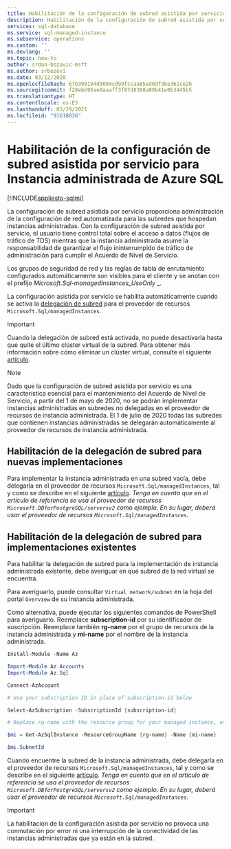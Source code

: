 ```yaml
---
title: Habilitación de la configuración de subred asistida por servicio para Instancia administrada de Azure SQL
description: Habilitación de la configuración de subred asistida por servicio para Instancia administrada de Azure SQL
services: sql-database
ms.service: sql-managed-instance
ms.subservice: operations
ms.custom: ''
ms.devlang: ''
ms.topic: how-to
author: srdan-bozovic-msft
ms.author: srbozovi
ms.date: 03/12/2020
ms.openlocfilehash: 67b398194d9094cd99fccaa85ed0df3be362ce2b
ms.sourcegitcommit: f28ebb95ae9aaaff3f87d8388a09b41e0b3445b5
ms.translationtype: HT
ms.contentlocale: es-ES
ms.lasthandoff: 03/29/2021
ms.locfileid: "91618036"
---
```

# <a name="enabling-service-aided-subnet-configuration-for-azure-sql-managed-instance"></a>Habilitación de la configuración de subred asistida por servicio para Instancia administrada de Azure SQL
[!INCLUDE[appliesto-sqlmi](../includes/appliesto-sqlmi.md)]

La configuración de subred asistida por servicio proporciona administración de la configuración de red automatizada para las subredes que hospedan instancias administradas. Con la configuración de subred asistida por servicio, el usuario tiene control total sobre el acceso a datos (flujos de tráfico de TDS) mientras que la instancia administrada asume la responsabilidad de garantizar el flujo ininterrumpido de tráfico de administración para cumplir el Acuerdo de Nivel de Servicio.

Los grupos de seguridad de red y las reglas de tabla de enrutamiento configurados automáticamente son visibles para el cliente y se anotan con el prefijo _Microsoft.Sql-managedInstances_UseOnly_ _.

La configuración asistida por servicio se habilita automáticamente cuando se activa la [delegación de subred](../../virtual-network/subnet-delegation-overview.md) para el proveedor de recursos `Microsoft.Sql/managedInstances`.

> [!IMPORTANT] 
> Cuando la delegación de subred está activada, no puede desactivarla hasta que quite el último clúster virtual de la subred. Para obtener más información sobre cómo eliminar un clúster virtual, consulte el siguiente [artículo](virtual-cluster-delete.md#delete-a-virtual-cluster-from-the-azure-portal).

> [!NOTE] 
> Dado que la configuración de subred asistida por servicio es una característica esencial para el mantenimiento del Acuerdo de Nivel de Servicio, a partir del 1 de mayo de 2020, no se podrán implementar instancias administradas en subredes no delegadas en el proveedor de recursos de instancia administrada. El 1 de julio de 2020 todas las subredes que contienen instancias administradas se delegarán automáticamente al proveedor de recursos de instancia administrada. 

## <a name="enabling-subnet-delegation-for-new-deployments"></a>Habilitación de la delegación de subred para nuevas implementaciones
Para implementar la instancia administrada en una subred vacía, debe delegarla en el proveedor de recursos `Microsoft.Sql/managedInstances`, tal y como se describe en el siguiente [artículo](../../virtual-network/manage-subnet-delegation.md). _Tenga en cuenta que en el artículo de referencia se usa el proveedor de recursos `Microsoft.DBforPostgreSQL/serversv2` como ejemplo. En su lugar, deberá usar el proveedor de recursos `Microsoft.Sql/managedInstances`._

## <a name="enabling-subnet-delegation-for-existing-deployments"></a>Habilitación de la delegación de subred para implementaciones existentes

Para habilitar la delegación de subred para la implementación de instancia administrada existente, debe averiguar en qué subred de la red virtual se encuentra. 

Para averiguarlo, puede consultar `Virtual network/subnet` en la hoja del portal `Overview` de su instancia administrada.

Como alternativa, puede ejecutar los siguientes comandos de PowerShell para averiguarlo. Reemplace **subscription-id** por su identificador de suscripción. Reemplace también **rg-name** por el grupo de recursos de la instancia administrada y **mi-name** por el nombre de la instancia administrada.

```powershell
Install-Module -Name Az

Import-Module Az.Accounts
Import-Module Az.Sql

Connect-AzAccount

# Use your subscription ID in place of subscription-id below

Select-AzSubscription -SubscriptionId {subscription-id}

# Replace rg-name with the resource group for your managed instance, and replace mi-name with the name of your managed instance

$mi = Get-AzSqlInstance -ResourceGroupName {rg-name} -Name {mi-name}

$mi.SubnetId
```

Cuando encuentre la subred de la instancia administrada, debe delegarla en el proveedor de recursos `Microsoft.Sql/managedInstances`, tal y como se describe en el siguiente [artículo](../../virtual-network/manage-subnet-delegation.md). _Tenga en cuenta que en el artículo de referencia se usa el proveedor de recursos `Microsoft.DBforPostgreSQL/serversv2` como ejemplo. En su lugar, deberá usar el proveedor de recursos `Microsoft.Sql/managedInstances`._


> [!IMPORTANT]
> La habilitación de la configuración asistida por servicio no provoca una conmutación por error ni una interrupción de la conectividad de las instancias administradas que ya están en la subred.
